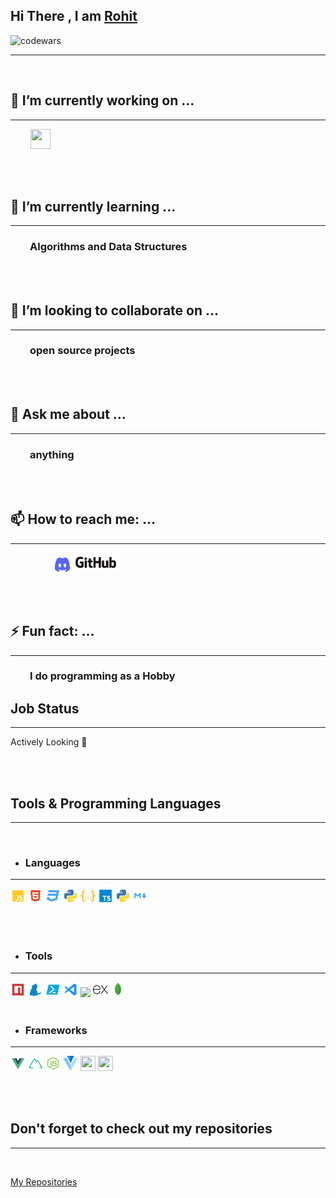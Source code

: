 ## Hi There , I am  [Rohit](https://github.com/stellarNuke)

![codewars](https://www.codewars.com/users/stellar_nuke/badges/small)

---
<br>

##  🔭 I’m currently working on ...

---

  &nbsp; &nbsp; &nbsp; &nbsp; [<img height="32" width="32" src="https://i.imgur.com/TyyL0MG.png">](https://github/stellarNuke/wingy) 



<br><br>

## 🌱 I’m currently learning ...
---
###   &nbsp; &nbsp; &nbsp; &nbsp; Algorithms and Data Structures

<br><br>

## 👯 I’m looking to collaborate on ...
---

### &nbsp; &nbsp; &nbsp; &nbsp; open source projects



<br><br>

## 💬 Ask me about ...
----
### &nbsp; &nbsp; &nbsp; &nbsp; anything


<br><br> 

## 📫 How to reach me: ...
---
   &nbsp; &nbsp; &nbsp; &nbsp; &nbsp; &nbsp; &nbsp; &nbsp; &nbsp; [<img height="24" width="24" href="" src="Assets\Discord.svg">](https://discord.gg/x7hFCFDh)
   [<img  width="15%" href="" src="Assets\github.png">](https://github.com/stellarNuke)



<br><br>

## ⚡ Fun fact: ...

---

### &nbsp; &nbsp; &nbsp; &nbsp;   I do programming as a Hobby

## Job Status

---

Actively Looking 👀


<br><br>

## Tools & Programming Languages

---

<br>

- ### Languages

---

<img height="24" width="24" src="Assets\icons\javascript.svg">
<img height="24" width="24" src="Assets\icons\html.svg">
<img height="24" width="24" src="Assets\icons\css.svg">


<img height="24" width="24" src="Assets\icons\python.svg">
<img height="24" width="24" src="Assets\icons\json.svg">
<img height="24" width="24" src="Assets\icons\typescript.svg">
<img height="24" width="24" src="Assets\icons\python.svg">
<img height="24" width="24" src="Assets\icons\markdown.svg">


<br><br>

- ### Tools
---
<img height="24" width="24" src="Assets\icons\npm.svg">
<img height="24" width="24" src="Assets\icons\yarn.svg">
<img height="24" width="24" src="Assets\icons\powershell.svg">
<img height="24" width="24" src="Assets\icons\vscode.svg">
<img height="24"  src="https://supabase.io/new/images/logo-dark.png">
<img height="24"  src="Assets/expressjs.svg">
<img height="24"  src="Assets/mongodb.svg">


<br>
<br>

- ### Frameworks
---
<img height="24" width="24" src="Assets\icons\vue.svg">
<img height="24" width="24" src="Assets\icons\nuxt.svg">
<img height="24" width="24" src="Assets\icons\nodejs.svg">
<img height="24" width="24" src="Assets\vuetify.svg">

<img height="24" width="24" src="https://threejs.org/files/favicon.ico">
<img height="24" width="24" src="https://www.electronjs.org/images/favicon.b7a59262df48d6563400baf5671da548.ico">



<br><br>

##  Don't forget to check out my repositories
---
<br>

[My Repositories](https://github.com/stellarNuke?tab=repositories)








